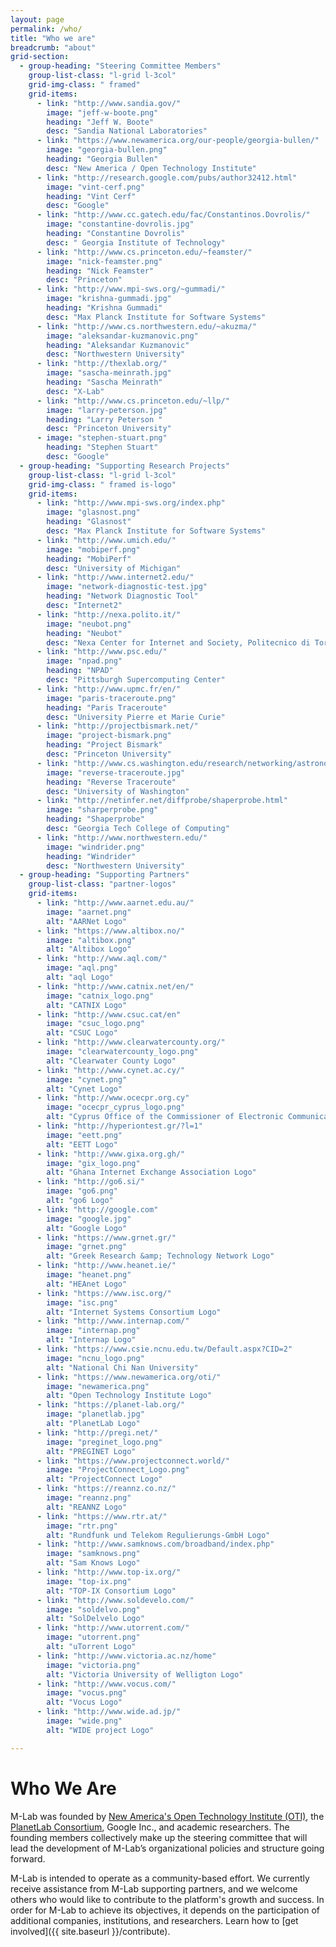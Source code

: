 ```yaml
---
layout: page
permalink: /who/
title: "Who we are"
breadcrumb: "about"
grid-section:
  - group-heading: "Steering Committee Members"
    group-list-class: "l-grid l-3col"
    grid-img-class: " framed"
    grid-items:
      - link: "http://www.sandia.gov/"
        image: "jeff-w-boote.png"
        heading: "Jeff W. Boote"
        desc: "Sandia National Laboratories"
      - link: "https://www.newamerica.org/our-people/georgia-bullen/"
        image: "georgia-bullen.png"
        heading: "Georgia Bullen"
        desc: "New America / Open Technology Institute"
      - link: "http://research.google.com/pubs/author32412.html"
        image: "vint-cerf.png"
        heading: "Vint Cerf"
        desc: "Google"
      - link: "http://www.cc.gatech.edu/fac/Constantinos.Dovrolis/"
        image: "constantine-dovrolis.jpg"
        heading: "Constantine Dovrolis"
        desc: " Georgia Institute of Technology"
      - link: "http://www.cs.princeton.edu/~feamster/"
        image: "nick-feamster.png"
        heading: "Nick Feamster"
        desc: "Princeton"
      - link: "http://www.mpi-sws.org/~gummadi/"
        image: "krishna-gummadi.jpg"
        heading: "Krishna Gummadi"
        desc: "Max Planck Institute for Software Systems"
      - link: "http://www.cs.northwestern.edu/~akuzma/"
        image: "aleksandar-kuzmanovic.png"
        heading: "Aleksandar Kuzmanovic"
        desc: "Northwestern University"
      - link: "http://thexlab.org/"
        image: "sascha-meinrath.jpg"
        heading: "Sascha Meinrath"
        desc: "X-Lab"
      - link: "http://www.cs.princeton.edu/~llp/"
        image: "larry-peterson.jpg"
        heading: "Larry Peterson "
        desc: "Princeton University"
      - image: "stephen-stuart.png"
        heading: "Stephen Stuart"
        desc: "Google"
  - group-heading: "Supporting Research Projects"
    group-list-class: "l-grid l-3col"
    grid-img-class: " framed is-logo"
    grid-items:
      - link: "http://www.mpi-sws.org/index.php"
        image: "glasnost.png"
        heading: "Glasnost"
        desc: "Max Planck Institute for Software Systems"
      - link: "http://www.umich.edu/"
        image: "mobiperf.png"
        heading: "MobiPerf"
        desc: "University of Michigan"
      - link: "http://www.internet2.edu/"
        image: "network-diagnostic-test.jpg"
        heading: "Network Diagnostic Tool"
        desc: "Internet2"
      - link: "http://nexa.polito.it/"
        image: "neubot.png"
        heading: "Neubot"
        desc: "Nexa Center for Internet and Society, Politecnico di Torino "
      - link: "http://www.psc.edu/"
        image: "npad.png"
        heading: "NPAD"
        desc: "Pittsburgh Supercomputing Center"
      - link: "http://www.upmc.fr/en/"
        image: "paris-traceroute.png"
        heading: "Paris Traceroute"
        desc: "University Pierre et Marie Curie"
      - link: "http://projectbismark.net/"
        image: "project-bismark.png"
        heading: "Project Bismark"
        desc: "Princeton University"
      - link: "http://www.cs.washington.edu/research/networking/astronomy/reverse-traceroute.html"
        image: "reverse-traceroute.jpg"
        heading: "Reverse Traceroute"
        desc: "University of Washington"
      - link: "http://netinfer.net/diffprobe/shaperprobe.html"
        image: "sharperprobe.png"
        heading: "Shaperprobe"
        desc: "Georgia Tech College of Computing"
      - link: "http://www.northwestern.edu/"
        image: "windrider.png"
        heading: "Windrider"
        desc: "Northwestern University"
  - group-heading: "Supporting Partners"
    group-list-class: "partner-logos"
    grid-items:
      - link: "http://www.aarnet.edu.au/"
        image: "aarnet.png"
        alt: "AARNet Logo"
      - link: "https://www.altibox.no/"
        image: "altibox.png"
        alt: "Altibox Logo"
      - link: "http://www.aql.com/"
        image: "aql.png"
        alt: "aql Logo"
      - link: "http://www.catnix.net/en/"
        image: "catnix_logo.png"
        alt: "CATNIX Logo"
      - link: "http://www.csuc.cat/en"
        image: "csuc_logo.png"
        alt: "CSUC Logo"
      - link: "http://www.clearwatercounty.org/"
        image: "clearwatercounty_logo.png"
        alt: "Clearwater County Logo"
      - link: "http://www.cynet.ac.cy/"
        image: "cynet.png"
        alt: "Cynet Logo"
      - link: "http://www.ocecpr.org.cy"
        image: "ocecpr_cyprus_logo.png"
        alt: "Cyprus Office of the Commissioner of Electronic Communications and Postal Regulation Logo"
      - link: "http://hyperiontest.gr/?l=1"
        image: "eett.png"
        alt: "EETT Logo"
      - link: "http://www.gixa.org.gh/"
        image: "gix_logo.png"
        alt: "Ghana Internet Exchange Association Logo"
      - link: "http://go6.si/"
        image: "go6.png"
        alt: "go6 Logo"
      - link: "http://google.com"
        image: "google.jpg"
        alt: "Google Logo"
      - link: "https://www.grnet.gr/"
        image: "grnet.png"
        alt: "Greek Research &amp; Technology Network Logo"
      - link: "http://www.heanet.ie/"
        image: "heanet.png"
        alt: "HEAnet Logo"
      - link: "https://www.isc.org/"
        image: "isc.png"
        alt: "Internet Systems Consortium Logo"
      - link: "http://www.internap.com/"
        image: "internap.png"
        alt: "Internap Logo"
      - link: "https://www.csie.ncnu.edu.tw/Default.aspx?CID=2"
        image: "ncnu_logo.png"
        alt: "National Chi Nan University"
      - link: "https://www.newamerica.org/oti/"
        image: "newamerica.png"
        alt: "Open Technology Institute Logo"
      - link: "https://planet-lab.org/"
        image: "planetlab.jpg"
        alt: "PlanetLab Logo"
      - link: "http://pregi.net/"
        image: "preginet_logo.png"
        alt: "PREGINET Logo"
      - link: "https://www.projectconnect.world/"
        image: "ProjectConnect_Logo.png"
        alt: "ProjectConnect Logo"
      - link: "https://reannz.co.nz/"
        image: "reannz.png"
        alt: "REANNZ Logo"
      - link: "https://www.rtr.at/"
        image: "rtr.png"
        alt: "Rundfunk und Telekom Regulierungs-GmbH Logo"
      - link: "http://www.samknows.com/broadband/index.php"
        image: "samknows.png"
        alt: "Sam Knows Logo"
      - link: "http://www.top-ix.org/"
        image: "top-ix.png"
        alt: "TOP-IX Consortium Logo"
      - link: "http://www.soldevelo.com/"
        image: "soldelvo.png"
        alt: "SolDelvelo Logo"
      - link: "http://www.utorrent.com/"
        image: "utorrent.png"
        alt: "uTorrent Logo"
      - link: "http://www.victoria.ac.nz/home"
        image: "victoria.png"
        alt: "Victoria University of Welligton Logo"
      - link: "http://www.vocus.com/"
        image: "vocus.png"
        alt: "Vocus Logo"
      - link: "http://www.wide.ad.jp/"
        image: "wide.png"
        alt: "WIDE project Logo"

---
```


# Who We Are

M-Lab was founded by [New America's Open Technology Institute (OTI)](https://www.newamerica.org/oti/), the [PlanetLab Consortium](http://planet-lab.org/), Google Inc., and academic researchers. The founding members collectively make up the steering committee that will lead the development of M-Lab’s organizational policies and structure going forward.

M-Lab is intended to operate as a community-based effort. We currently receive assistance from M-Lab supporting partners, and we welcome others who would like to contribute to the platform's growth and success. In order for M-Lab to achieve its objectives, it depends on the participation of additional companies, institutions, and researchers. Learn how to [get involved]({{ site.baseurl }}/contribute).